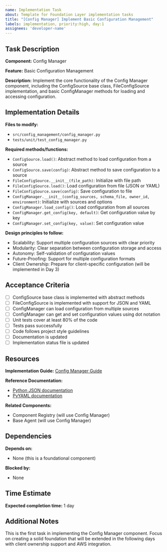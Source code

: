 ```yaml
---
name: Implementation Task
about: Template for Foundation Layer implementation tasks
title: "[Config Manager] Implement Basic Configuration Management"
labels: implementation, priority:high, day:1
assignees: 'developer-name'
---
```


## Task Description

**Component:** Config Manager

**Feature:** Basic Configuration Management

**Description:**
Implement the core functionality of the Config Manager component, including the ConfigSource base class, FileConfigSource implementation, and basic ConfigManager methods for loading and accessing configuration.

## Implementation Details

**Files to modify:**
- `src/config_management/config_manager.py`
- `tests/unit/test_config_manager.py`

**Required methods/functions:**
- `ConfigSource.load()`: Abstract method to load configuration from a source
- `ConfigSource.save(config)`: Abstract method to save configuration to a source
- `FileConfigSource.__init__(file_path)`: Initialize with file path
- `FileConfigSource.load()`: Load configuration from file (JSON or YAML)
- `FileConfigSource.save(config)`: Save configuration to file
- `ConfigManager.__init__(config_sources, schema_file, owner_id, environment)`: Initialize with sources and options
- `ConfigManager.load_config()`: Load configuration from all sources
- `ConfigManager.get_config(key, default)`: Get configuration value by key
- `ConfigManager.set_config(key, value)`: Set configuration value

**Design principles to follow:**
- Scalability: Support multiple configuration sources with clear priority
- Modularity: Clear separation between configuration storage and access
- Autonomy: Self-validation of configuration values
- Future-Proofing: Support for multiple configuration formats
- Client Ownership: Prepare for client-specific configuration (will be implemented in Day 3)

## Acceptance Criteria

- [ ] ConfigSource base class is implemented with abstract methods
- [ ] FileConfigSource is implemented with support for JSON and YAML
- [ ] ConfigManager can load configuration from multiple sources
- [ ] ConfigManager can get and set configuration values using dot notation
- [ ] Unit tests cover at least 80% of the code
- [ ] Tests pass successfully
- [ ] Code follows project style guidelines
- [ ] Documentation is updated
- [ ] Implementation status file is updated

## Resources

**Implementation Guide:** [Config Manager Guide](../implementation_guides/config_manager_guide.md)

**Reference Documentation:**
- [Python JSON documentation](https://docs.python.org/3/library/json.html)
- [PyYAML documentation](https://pyyaml.org/wiki/PyYAMLDocumentation)

**Related Components:**
- Component Registry (will use Config Manager)
- Base Agent (will use Config Manager)

## Dependencies

**Depends on:**
- None (this is a foundational component)

**Blocked by:**
- None

## Time Estimate

**Expected completion time:** 1 day

## Additional Notes

This is the first task in implementing the Config Manager component. Focus on creating a solid foundation that will be extended in the following days with client ownership support and AWS integration.